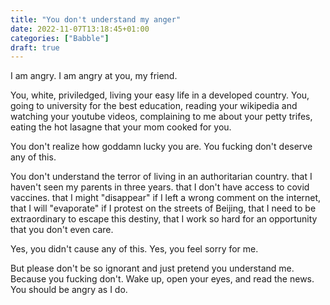 ```yaml
---
title: "You don't understand my anger"
date: 2022-11-07T13:18:45+01:00
categories: ["Babble"]
draft: true
---
```


I am angry.
I am angry at you, my friend. 

You, white, priviledged, living your easy life in a developed country. 
You, going to university for the best education, 
reading your wikipedia and watching your youtube videos, 
complaining to me about your petty trifes, 
eating the hot lasagne that your mom cooked for you. 

You don't realize how goddamn lucky you are. You fucking don't deserve any of this. 

You don't understand the terror of living in an authoritarian country. 
that I haven't seen my parents in three years. 
that I don't have access to covid vaccines. 
that I might "disappear" if I left a wrong comment on the internet, 
that I will "evaporate" if I protest on the streets of Beijing, 
that I need to be extraordinary to escape this destiny, 
that I work so hard for an opportunity that you don't even care. 

Yes, you didn't cause any of this. 
Yes, you feel sorry for me. 

But please don't be so ignorant and just pretend you understand me. 
Because you fucking don't. 
Wake up, open your eyes, and read the news. 
You should be angry as I do. 